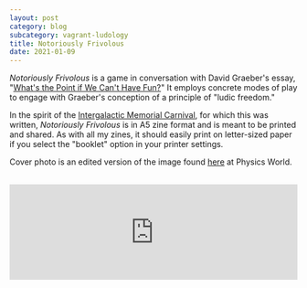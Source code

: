 ```yaml
---
layout: post
category: blog
subcategory: vagrant-ludology
title: Notoriously Frivolous
date: 2021-01-09
---
```


*Notoriously Frivolous* is a game in conversation with David Graeber's essay, "[What's the Point if We Can't Have Fun?](https://thebaffler.com/salvos/whats-the-point-if-we-cant-have-fun)" It employs concrete modes of play to engage with Graeber's conception of a principle of "ludic freedom."

In the spirit of the [Intergalactic Memorial Carnival](https://itch.io/jam/intergalactic-memorial-carnival), for which this was written, *Notoriously Frivolous* is in A5 zine format and is meant to be printed and shared. As with all my zines, it should easily print on letter-sized paper if you select the "booklet" option in your printer settings.

Cover photo is an edited version of the image found [here](https://physicsworld.com/a/delensing-of-cosmic-microwave-background-could-reveal-ancient-gravitational-waves/) at Physics World.

<br>

<iframe src="https://itch.io/embed/878558?linkback=true&amp;link_color=245FF1" width="100%" height="167" frameborder="0"><a href="https://vagrantludology.itch.io/notoriously-frivolous">Notoriously Frivolous by vagrant ludology</a></iframe>
